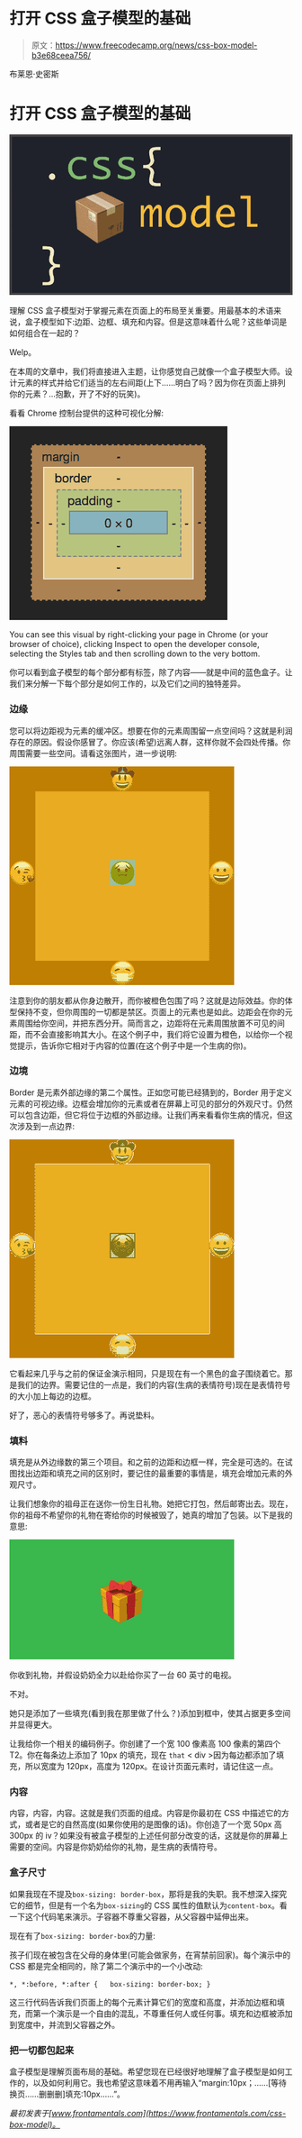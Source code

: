 # 打开 CSS 盒子模型的基础

> 原文：<https://www.freecodecamp.org/news/css-box-model-b3e68ceea756/>

布莱恩·史密斯

# 打开 CSS 盒子模型的基础

![1*1ch1pHZSb3YDog3PlZ7oFQ](img/627938171f2b37c16c5463c9e5f793e9.png)

理解 CSS 盒子模型对于掌握元素在页面上的布局至关重要。用最基本的术语来说，盒子模型如下:边距、边框、填充和内容。但是这意味着什么呢？这些单词是如何组合在一起的？

Welp。

在本周的文章中，我们将直接进入主题，让你感觉自己就像一个盒子模型大师。设计元素的样式并给它们适当的左右间距(上下……明白了吗？因为你在页面上排列你的元素？…抱歉，开了不好的玩笑)。

看看 Chrome 控制台提供的这种可视化分解:

![0*fL7IZ5XJwHsQth-a](img/78b2b75a44503a7309816642b5890ed9.png)

You can see this visual by right-clicking your page in Chrome (or your browser of choice), clicking Inspect to open the developer console, selecting the Styles tab and then scrolling down to the very bottom.

你可以看到盒子模型的每个部分都有标签，除了内容——就是中间的蓝色盒子。让我们来分解一下每个部分是如何工作的，以及它们之间的独特差异。

### 边缘

您可以将边距视为元素的缓冲区。想要在你的元素周围留一点空间吗？这就是利润存在的原因。假设你感冒了。你应该(希望)远离人群，这样你就不会四处传播。你周围需要一些空间。请看这张图片，进一步说明:

![0*oN7zT5zI3B4lfjED](img/8c996721a71c35ec8f55d59fcf7aafac.png)

注意到你的朋友都从你身边散开，而你被橙色包围了吗？这就是边际效益。你的体型保持不变，但你周围的一切都是禁区。页面上的元素也是如此。边距会在你的元素周围给你空间，并把东西分开。简而言之，边距将在元素周围放置不可见的间距，而不会直接影响其大小。在这个例子中，我们将它设置为橙色，以给你一个视觉提示，告诉你它相对于内容的位置(在这个例子中是一个生病的你)。

### 边境

Border 是元素外部边缘的第二个属性。正如您可能已经猜到的，Border 用于定义元素的可视边缘。边框会增加你的元素或者在屏幕上可见的部分的外观尺寸。仍然可以包含边距，但它将位于边框的外部边缘。让我们再来看看你生病的情况，但这次涉及到一点边界:

![0*0SJmRV2kv6hOH4uw](img/76cbe30ca23332a9394ffe81ead4f0ca.png)

它看起来几乎与之前的保证金演示相同，只是现在有一个黑色的盒子围绕着它。那是我们的边界。需要记住的一点是，我们的内容(生病的表情符号)现在是表情符号的大小加上每边的边框。

好了，恶心的表情符号够多了。再说垫料。

### 填料

填充是从外边缘数的第三个项目。和之前的边距和边框一样，完全是可选的。在试图找出边距和填充之间的区别时，要记住的最重要的事情是，填充会增加元素的外观尺寸。

让我们想象你的祖母正在送你一份生日礼物。她把它打包，然后邮寄出去。现在，你的祖母不希望你的礼物在寄给你的时候被毁了，她真的增加了包装。以下是我的意思:

![0*4BcD7TiSsoCxd2fo](img/6e0168c9a4902dbf8043f7df26d0e6f2.png)

你收到礼物，并假设奶奶全力以赴给你买了一台 60 英寸的电视。

不对。

她只是添加了一些填充(看到我在那里做了什么？)添加到框中，使其占据更多空间并显得更大。

让我给你一个相关的编码例子。你创建了一个宽 100 像素高 100 像素的第四个 T2。你在每条边上添加了 10px 的填充，现在 `that` < div >因为每边都添加了填充，所以宽度为 120px，高度为 120px。在设计页面元素时，请记住这一点。

### 内容

内容，内容，内容。这就是我们页面的组成。内容是你最初在 CSS 中描述它的方式，或者是它的自然高度(如果你使用的是图像的话)。你创造了一个宽 50px 高 300px 的 iv？如果没有被盒子模型的上述任何部分改变的话，这就是你的屏幕上需要的空间。内容是你奶奶给你的礼物，是生病的表情符号。

### 盒子尺寸

如果我现在不提及`box-sizing: border-box`，那将是我的失职。我不想深入探究它的细节，但是有一个名为`box-sizing`的 CSS 属性的值默认为`content-box`。看一下这个代码笔来演示。子容器不尊重父容器，从父容器中延伸出来。

现在有了`box-sizing: border-box`的力量:

孩子们现在被包含在父母的身体里(可能会做家务，在宵禁前回家)。每个演示中的 CSS 都是完全相同的，除了第二个演示中的一个小改动:

```
*, *:before, *:after {   box-sizing: border-box; }
```

这三行代码告诉我们页面上的每个元素计算它们的宽度和高度，并添加边框和填充，而第一个演示是一个自由的混乱，不尊重任何人或任何事。填充和边框被添加到宽度中，并流到父容器之外。

### 把一切都包起来

盒子模型是理解页面布局的基础。希望您现在已经很好地理解了盒子模型是如何工作的，以及如何利用它。我也希望这意味着不用再输入“margin:10px；……[等待换页……删删删]填充:10px……”。

*最初发表于[www.frontamentals.com](https://www.frontamentals.com/css-box-model)。*